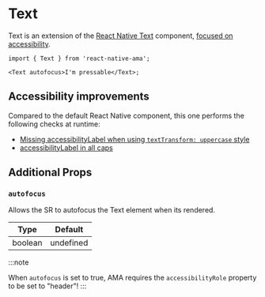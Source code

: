 # Text

Text is an extension of the [React Native Text](https://reactnative.dev/docs/text) component, [focused on accessibility](#accessibility-improvements).

```tsx
import { Text } from 'react-native-ama';

<Text autofocus>I'm pressable</Text>;
```

## Accessibility improvements

Compared to the default React Native component, this one performs the following checks at runtime:

- [Missing accessibilityLabel when using `textTransform: uppercase` style](/docs/guidelines/uppercase-text#uppercase_text_no_accessibility_label)
- [accessibilityLabel in all caps](/docs/guidelines/uppercase-text#uppercase_accessibility_label)

## Additional Props

### `autofocus`

Allows the SR to autofocus the Text element when its rendered.

| Type    | Default   |
| ------- | --------- |
| boolean | undefined |

:::note

When `autofocus` is set to true, AMA requires the `accessibilityRole` property to be set to "header"!
:::
